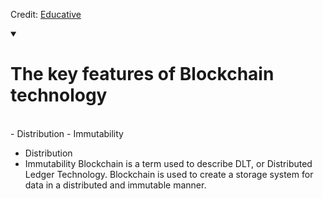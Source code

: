 Credit: [Educative](https://www.educative.io/courses/hands-on-blockchain-hyperledger-fabric/xV26VjZ7yMl)

<details open>
  <summary><h1>The key features of Blockchain technology</h1></summary>
<br>
- Distribution
- Immutability
</details>

- Distribution
- Immutability
Blockchain is a term used to describe DLT, or Distributed Ledger Technology. 
Blockchain is used to create a storage system for data in a distributed and immutable manner.
